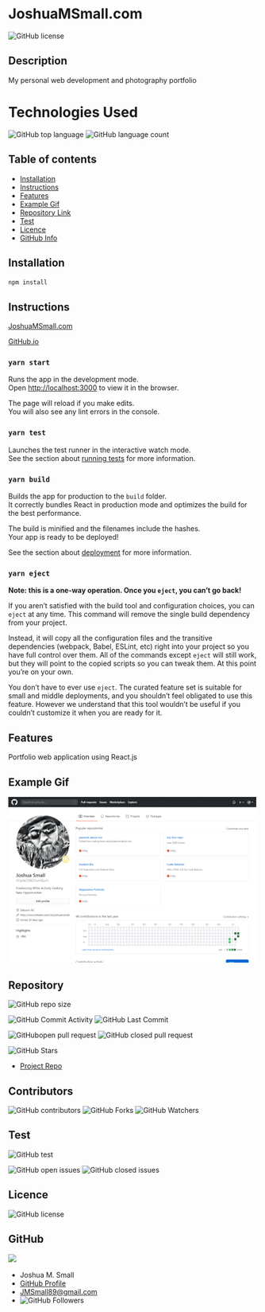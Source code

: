 
# **JoshuaMSmall.com**

![GitHub license](https://img.shields.io/badge/Made%20by-%40WasteOfADrumBum-green)

## Description 

My personal web development and photography portfolio

# Technologies Used

![GitHub top language](https://img.shields.io/github/languages/top/WasteOfADrumBum/joshuamsmall?color=green&logo=github&logoColor=green)
![GitHub language count](https://img.shields.io/github/languages/count/WasteOfADrumBum/joshuamsmall?color=green&logo=github&logoColor=green)

## Table of contents

- [Installation](#installation)
- [Instructions](#instructions)
- [Features](#features)
- [Example Gif](#example-gif)
- [Repository Link](#Repository)
- [Test](#Test)
- [Licence](#Licence)
- [GitHub Info](#GitHub)

## Installation

`npm install`

## Instructions

[JoshuaMSmall.com](https://www.joshuamsmall.com)

[GitHub.io](https://wasteofadrumbum.github.io/joshuamsmall/)

### `yarn start`

Runs the app in the development mode.\
Open [http://localhost:3000](http://localhost:3000) to view it in the browser.

The page will reload if you make edits.\
You will also see any lint errors in the console.

### `yarn test`

Launches the test runner in the interactive watch mode.\
See the section about [running tests](https://facebook.github.io/create-react-app/docs/running-tests) for more information.

### `yarn build`

Builds the app for production to the `build` folder.\
It correctly bundles React in production mode and optimizes the build for the best performance.

The build is minified and the filenames include the hashes.\
Your app is ready to be deployed!

See the section about [deployment](https://facebook.github.io/create-react-app/docs/deployment) for more information.

### `yarn eject`

**Note: this is a one-way operation. Once you `eject`, you can’t go back!**

If you aren’t satisfied with the build tool and configuration choices, you can `eject` at any time. This command will remove the single build dependency from your project.

Instead, it will copy all the configuration files and the transitive dependencies (webpack, Babel, ESLint, etc) right into your project so you have full control over them. All of the commands except `eject` will still work, but they will point to the copied scripts so you can tweak them. At this point you’re on your own.

You don’t have to ever use `eject`. The curated feature set is suitable for small and middle deployments, and you shouldn’t feel obligated to use this feature. However we understand that this tool wouldn’t be useful if you couldn’t customize it when you are ready for it.

## Features

Portfolio web application using React.js

## Example Gif

<img src="public/assets/images/githubprofile.png" width="500" />

## Repository

![GitHub repo size](https://img.shields.io/github/repo-size/WasteOfADrumBum/joshuamsmall?logo=github)

![GitHub Commit Activity](https://img.shields.io/github/commit-activity/m/WasteOfADrumBum/joshuamsmall)
![GitHub Last Commit](https://img.shields.io/github/last-commit/WasteOfADrumBum/joshuamsmall)


![GitHubopen pull request](https://img.shields.io/github/issues-pr/WasteOfADrumBum/joshuamsmall)
![GitHub closed pull request](https://img.shields.io/github/issues-pr-closed/WasteOfADrumBum/joshuamsmall)

![GitHub Stars](https://img.shields.io/github/stars/WasteOfADrumBum/joshuamsmall?style=social)

- [Project Repo](https://github.com/WasteOfADrumBum/joshuamsmall)

## Contributors



![GitHub contributors](https://img.shields.io/github/contributors/WasteOfADrumBum/joshuamsmall)
![GitHub Forks](https://img.shields.io/github/forks/WasteOfADrumBum/joshuamsmall?label=Fork)
![GitHub Watchers](https://img.shields.io/github/watchers/WasteOfADrumBum/joshuamsmall?label=Watch)

## Test

![GitHub test](https://img.shields.io/badge/test-100%25-success)

![GitHub open issues](https://img.shields.io/github/issues/WasteOfADrumBum/joshuamsmall)
![GitHub closed issues](https://img.shields.io/github/issues-closed/WasteOfADrumBum/joshuamsmall)

## Licence

![GitHub license](https://img.shields.io/badge/license-MIT-blue.svg)

## GitHub

<img src="https://avatars0.githubusercontent.com/u/66432859?v=4" width="250" />

- Joshua M. Small
- [GitHub Profile](https://github.com/WasteOfADrumBum)
- <JMSmall89@gmail.com>
- ![GitHub Followers](https://img.shields.io/github/followers/WasteOfADrumBum?label=Follow)

